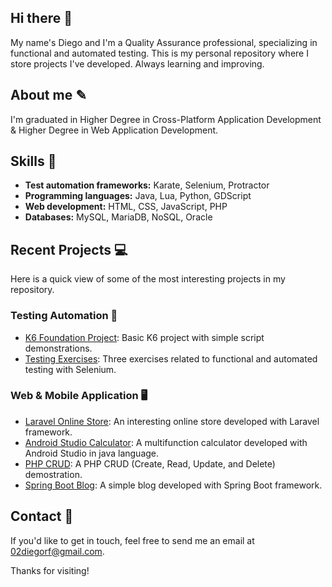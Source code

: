 ## Hi there 👋

My name's Diego and I'm a Quality Assurance professional, specializing in functional and automated testing. This is my personal repository where I store projects I've developed. Always learning and improving.

## About me ✎

I'm graduated in Higher Degree in Cross-Platform Application Development & Higher Degree in Web Application Development.

## Skills 🔧

- **Test automation frameworks:** Karate, Selenium, Protractor
- **Programming languages:** Java, Lua, Python, GDScript
- **Web development:** HTML, CSS, JavaScript, PHP
- **Databases:** MySQL, MariaDB, NoSQL, Oracle

## Recent Projects 💻

Here is a quick view of some of the most interesting projects in my repository.

### Testing Automation 🧾

- [K6 Foundation Project](https://github.com/DiegR02/K6-Foundation): Basic K6 project with simple script demonstrations.
- [Testing Exercises](https://github.com/DiegR02/TestingEjercicios/tree/main): Three exercises related to functional and automated testing with Selenium.

### Web & Mobile Application 🖥️
  
- [Laravel Online Store](https://github.com/DiegR02/LaravelPHP_OnlineStore): An interesting online store developed with Laravel framework.
- [Android Studio Calculator](https://github.com/DiegR02/JavaAndroidStudio_Calculator): A multifunction calculator developed with Android Studio in java language.
- [PHP CRUD](https://github.com/DiegR02/PHP_CRUD): A PHP CRUD (Create, Read, Update, and Delete) demostration.
- [Spring Boot Blog](https://github.com/DiegR02/JavaSpring_Blog): A simple blog developed with Spring Boot framework.

## Contact 📱

If you'd like to get in touch, feel free to send me an email at [02diegorf@gmail.com](mailto:02diegorf@gmail.com).

Thanks for visiting!
